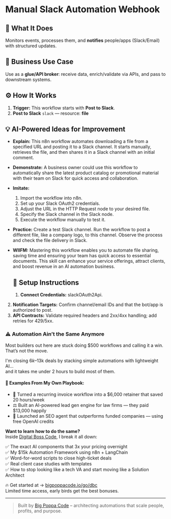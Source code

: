 # Manual Slack Automation Webhook
  ## 🚀 What It Does
  Monitors events, processes them, and **notifies** people/apps (Slack/Email) with structured updates.
  
  ## 💼 Business Use Case
  Use as a **glue/API broker**: receive data, enrich/validate via APIs, and pass to downstream systems.
  
  ## ⚙️ How It Works
  1. **Trigger:** This workflow starts with **Post to Slack**.
  2. **Post to Slack** `slack` — resource: **file**
  
  ## 💡 AI-Powered Ideas for Improvement
  - **Explain:** This n8n workflow automates downloading a file from a specified URL and posting it to a Slack channel. It starts manually, retrieves the file, and then shares it in a Slack channel with an initial comment.
  
- **Demonstrate:** A business owner could use this workflow to automatically share the latest product catalog or promotional material with their team on Slack for quick access and collaboration.

- **Imitate:** 
  1. Import the workflow into n8n.
  2. Set up your Slack OAuth2 credentials.
  3. Adjust the URL in the HTTP Request node to your desired file.
  4. Specify the Slack channel in the Slack node.
  5. Execute the workflow manually to test it.

- **Practice:** Create a test Slack channel. Run the workflow to post a different file, like a company logo, to this channel. Observe the process and check the file delivery in Slack.

- **WIIFM:** Mastering this workflow enables you to automate file sharing, saving time and ensuring your team has quick access to essential documents. This skill can enhance your service offerings, attract clients, and boost revenue in an AI automation business.
  
  ## 🔧 Setup Instructions
  1. **Connect Credentials:** slackOAuth2Api.
2. **Notification Targets:** Confirm channel/email IDs and that the bot/app is authorized to post.
3. **API Contracts:** Validate required headers and 2xx/4xx handling; add retries for 429/5xx.
  
### ⚠️ Automation Ain’t the Same Anymore

Most builders out here are stuck doing $500 workflows and calling it a win.  
That’s not the move.  

I'm closing $6k–$13k deals by stacking simple automations with lightweight AI...  
and it takes me under 2 hours to build most of them.

#### 🧠 Examples From My Own Playbook:
- 🔁 Turned a recurring invoice workflow into a $6,000 retainer that saved 20 hours/week  
- ⚖️ Built an AI-powered lead gen engine for law firms — they paid $13,000 happily  
- 🚀 Launched an SEO agent that outperforms funded companies — using free OpenAI credits  

**Want to learn how to do the same?**  
Inside [Digital Boss Code](https://bigpoppacode.io/go/dbc), I break it all down:

✅ The exact AI components that 3x your pricing overnight  
✅ My $15k Automation Framework using n8n + LangChain  
✅ Word-for-word scripts to close high-ticket deals  
✅ Real client case studies with templates  
✅ How to stop looking like a tech VA and start moving like a Solution Architect  

🔥 Get started at → [bigpoppacode.io/go/dbc](https://bigpoppacode.io/go/dbc)  
Limited time access, early birds get the best bonuses.

---
> Built by [Big Poppa Code](https://bigpoppacode.io) – architecting automations that scale people, profits, and purpose.
  